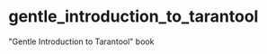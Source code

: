 gentle_introduction_to_tarantool
================================

"Gentle Introduction to Tarantool" book